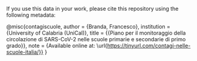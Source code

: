 
If you use this data in your work, please cite this repository using the following metadata:

@misc{contagiscuole, 
author = {Branda, Francesco},
institution  = {University of Calabria (UniCal)},
title = {{Piano per il monitoraggio della circolazione di SARS-CoV-2 nelle scuole primarie e secondarie di primo grado}},
note   = {Available online at: \url{https://tinyurl.com/contagi-nelle-scuole-italia/}}
}
